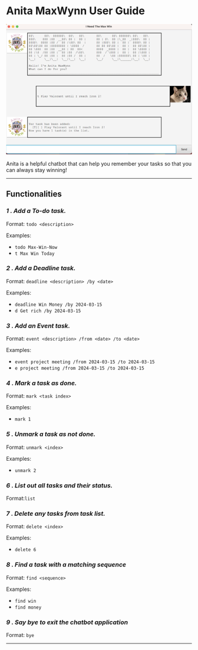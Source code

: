 # Anita MaxWynn User Guide

![Screenshot of Ui.](Ui.png)

Anita is a helpful chatbot that can help you remember your tasks so that you can always stay winning!

---
## Functionalities

### _1 . Add a **To-do** task._ 

Format: `todo <description>`

Examples:
* `todo Max-Win-Now`
* `t Max Win Today`

### _2 . Add a **Deadline** task._ 

Format: `deadline <description> /by <date>`

Examples:
* `deadline Win Money /by 2024-03-15`
* `d Get rich /by 2024-03-15`

### _3 . Add an **Event** task._ 

Format: `event <description> /from <date> /to <date>`

Examples:
* `event project meeting /from 2024-03-15 /to 2024-03-15`
* `e project meeting /from 2024-03-15 /to 2024-03-15`

### _4 . **Mark** a task as done._
Format: `mark <task index>`

Examples:
* `mark 1`

### _5 . **Unmark** a task as not done._

Format: `unmark <index>`

Examples:
* `unmark 2`

### _6 . **List** out all tasks and their status._ 

Format:`list`

### _7 . **Delete** any tasks from task list._ 

Format: `delete <index>`

Examples:
* `delete 6`

### _8 . **Find** a task with a matching sequence_ 

Format: `find <sequence>`

Examples:
* `find win`
* `find money`

### _9 . Say **bye** to exit the chatbot application_ 
Format: `bye`

---



